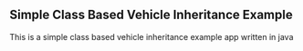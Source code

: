## Simple Class Based Vehicle Inheritance Example
This is a simple class based vehicle inheritance example app written in java